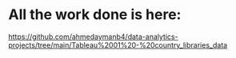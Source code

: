 # All the work done is here:
https://github.com/ahmedaymanb4/data-analytics-projects/tree/main/Tableau%2001%20-%20country_libraries_data
